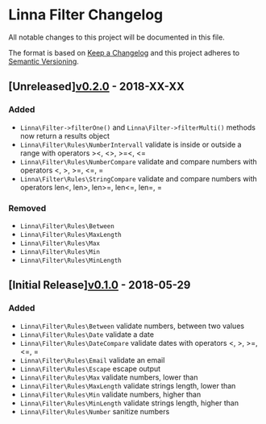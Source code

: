
# Linna Filter Changelog

All notable changes to this project will be documented in this file.

The format is based on [Keep a Changelog](http://keepachangelog.com/) 
and this project adheres to [Semantic Versioning](http://semver.org/).

## [Unreleased][v0.2.0](https://github.com/linna/csrf-guard/compare/v0.1.0...v0.2.0) - 2018-XX-XX

### Added
* `Linna\Filter->filterOne()` and `Linna\Filter->filterMulti()` methods now return a results object
* `Linna\Filter\Rules\NumberIntervall` validate is inside or outside a range with operators ><, <>, >=<, <=
* `Linna\Filter\Rules\NumberCompare` validate and compare numbers with operators <, >, >=, <=, =
* `Linna\Filter\Rules\StringCompare` validate and compare numbers with operators len<, len>, len>=, len<=, len=, =

### Removed
* `Linna\Filter\Rules\Between`
* `Linna\Filter\Rules\MaxLength`
* `Linna\Filter\Rules\Max`
* `Linna\Filter\Rules\Min`
* `Linna\Filter\Rules\MinLength`

## [Initial Release][v0.1.0](https://github.com/linna/csrf-guard/compare/v0.1.0...master) - 2018-05-29

### Added
* `Linna\Filter\Rules\Between` validate numbers, between two values
* `Linna\Filter\Rules\Date` validate a date
* `Linna\Filter\Rules\DateCompare` validate dates with operators <, >, >=, <=, =
* `Linna\Filter\Rules\Email` validate an email
* `Linna\Filter\Rules\Escape` escape output
* `Linna\Filter\Rules\Max` validate numbers, lower than 
* `Linna\Filter\Rules\MaxLength` validate strings length, lower than
* `Linna\Filter\Rules\Min` validate numbers, higher than
* `Linna\Filter\Rules\MinLength` validate strings length, higher than
* `Linna\Filter\Rules\Number` sanitize numbers
